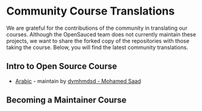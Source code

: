 # Community Course Translations

We are grateful for the contributions of the community in translating our courses. Although the OpenSauced team does not currently maintain these projects, we want to share the forked copy of the repositories with those taking the course. Below, you will find the latest community translations.

## Intro to Open Source Course

<!-- Use below format to list your repository -->
<!--
- [Language](link to your forked repository) - maintain by [GitHub username](link to your GitHub profile)
-->
- [Arabic](https://github.com/dvmhmdsd/open-sauced-translation) - maintain by [dvmhmdsd - Mohamed Saad](https://github.com/dvmhmdsd)

## Becoming a Maintainer Course

<!-- Use below format to list your repository -->
<!--
- [Language](link to your forked repository) - maintain by [GitHub username](link to your GitHub profile)
-->
